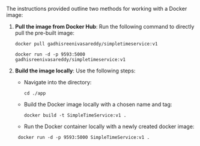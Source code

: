 The instructions provided outline two methods for working with a Docker image:

1. **Pull the image from Docker Hub**:
   Run the following command to directly pull the pre-built image:
   ```
   docker pull gadhisreenivasareddy/simpletimeservice:v1
   ```
    ```
   docker run -d -p 9593:5000 gadhisreenivasareddy/simpletimeservice:v1
   ```

2. **Build the image locally**:
   Use the following steps:
   - Navigate into the directory:
     ```
     cd ./app
     ```
   - Build the Docker image locally with a chosen name and tag:
     ```
     docker build -t SimpleTimeService:v1 .
     ```
   - Run the Docker container locally with a newly created docker image:
    ```
     docker run -d -p 9593:5000 SimpleTimeService:v1 .
     ```